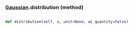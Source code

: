 ### [Gaussian](Gaussian.md).distribution (method)


```py

def distribution(self, x, unit=None, as_quantity=False)

```


